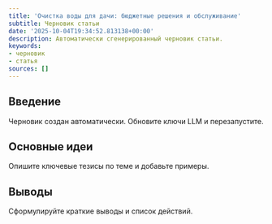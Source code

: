 ```yaml
---
title: 'Очистка воды для дачи: бюджетные решения и обслуживание'
subtitle: Черновик статьи
date: '2025-10-04T19:34:52.813138+00:00'
description: Автоматически сгенерированный черновик статьи.
keywords:
- черновик
- статья
sources: []
---
```


## Введение

Черновик создан автоматически. Обновите ключи LLM и перезапустите.

## Основные идеи

Опишите ключевые тезисы по теме и добавьте примеры.

## Выводы

Сформулируйте краткие выводы и список действий.